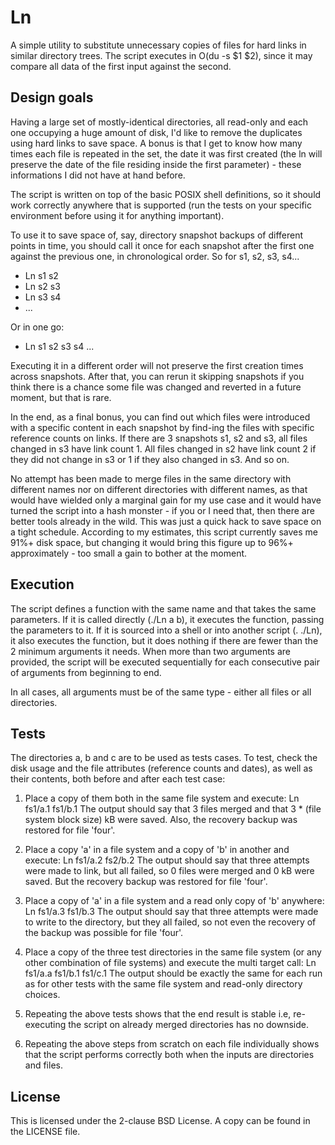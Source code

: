 Ln
==

A simple utility to substitute unnecessary copies of files for hard links
in similar directory trees. The script executes in O(du -s $1 $2), since it
may compare all data of the first input against the second.

Design goals
------------

Having a large set of mostly-identical directories, all read-only and each one
occupying a huge amount of disk, I'd like to remove the duplicates using hard
links to save space. A bonus is that I get to know how many times each file is
repeated in the set, the date it was first created (the ln will preserve the
date of the file residing inside the first parameter) - these informations
I did not have at hand before.

The script is written on top of the basic POSIX shell definitions, so it should
work correctly anywhere that is supported (run the tests on your specific
environment before using it for anything important).

To use it to save space of, say, directory snapshot backups of different points
in time, you should call it once for each snapshot after the first one against
the previous one, in chronological order. So for s1, s2, s3, s4...

-	Ln s1 s2
-	Ln s2 s3
-	Ln s3 s4
-	...

Or in one go:
-	Ln s1 s2 s3 s4 ...

Executing it in a different order will not preserve the first creation times
across snapshots. After that, you can rerun it skipping snapshots if you think
there is a chance some file was changed and reverted in a future moment, but
that is rare.

In the end, as a final bonus, you can find out which files were introduced
with a specific content in each snapshot by find-ing the files with specific
reference counts on links. If there are 3 snapshots s1, s2 and s3, all files
changed in s3 have link count 1. All files changed in s2 have link count 2 if
they did not change in s3 or 1 if they also changed in s3. And so on.

No attempt has been made to merge files in the same directory with different
names nor on different directories with different names, as that would have
wielded only a marginal gain for my use case and it would have turned the
script into a hash monster - if you or I need that, then there are better tools
already in the wild. This was just a quick hack to save space on a tight
schedule. According to my estimates, this script currently saves me 91%+ disk
space, but changing it would bring this figure up to 96%+ approximately - too
small a gain to bother at the moment.

Execution
---------

The script defines a function with the same name and that takes the same
parameters. If it is called directly (./Ln a b), it executes the function,
passing the parameters to it. If it is sourced into a shell or into another
script (. ./Ln), it also executes the function, but it does nothing if there
are fewer than the 2 minimum arguments it needs. When more than two arguments
are provided, the script will be executed sequentially for each consecutive
pair of arguments from beginning to end.

In all cases, all arguments must be of the same type - either all files or
all directories.

Tests
-----

The directories a, b and c are to be used as tests cases. To test, check the
disk usage and the file attributes (reference counts and dates), as well as
their contents, both before and after each test case:

1. Place a copy of them both in the same file system and execute:
	Ln fs1/a.1 fs1/b.1
The output should say that 3 files merged and that 3 * (file system block
size) kB were saved. Also, the recovery backup was restored for file 'four'.

2. Place a copy 'a' in a file system and a copy of 'b' in another and execute:
	Ln fs1/a.2 fs2/b.2
The output should say that three attempts were made to link, but all
failed, so 0 files were merged and 0 kB were saved. But the recovery
backup was restored for file 'four'.

3. Place a copy of 'a' in a file system and a read only copy of 'b' anywhere:
	Ln fs1/a.3 fs1/b.3
The output should say that three attempts were made to write to the
directory, but they all failed, so not even the recovery of the backup was
possible for file 'four'.

4. Place a copy of the three test directories in the same file system (or any
other combination of file systems) and execute the multi target call:
	Ln fs1/a.a fs1/b.1 fs1/c.1
The output should be exactly the same for each run as for other tests with
the same file system and read-only directory choices.

5. Repeating the above tests shows that the end result is stable i.e,
re-executing the script on already merged directories has no downside.

6. Repeating the above steps from scratch on each file individually shows
that the script performs correctly both when the inputs are directories
and files.

License
-------

This is licensed under the 2-clause BSD License. A copy can be found in the
LICENSE file.
